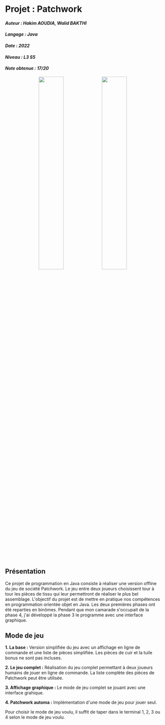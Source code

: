 # Projet : Patchwork
#### *Auteur : Hakim AOUDIA, Walid BAKTHI*
#### *Langage : Java*
#### *Date : 2022*
#### *Niveau : L3 S5*
#### *Note obtenue : 17/20*

<p align="center">
  <img src="" width="40%" height="40%">
  <img src="" width="40%" height="40%">
</p>

## Présentation
Ce projet de programmation en Java consiste à réaliser une version offline du jeu de société Patchwork. Le jeu entre deux joueurs choisissent tour à tour les pièces de tissu qui leur permettront de réaliser le plus bel assemblage.
L'objectif du projet est de mettre en pratique nos compétences en programmation orientée objet en Java.
Les deux premières phases ont été reparties en binômes. Pendant que mon camarade s'occupait de la phase 4, j'ai développé la phase 3 le programme avec une interface graphique.

## Mode de jeu
**1. La base :**
Version simplifiée du jeu avec un affichage en ligne de commande et une liste de pièces simplifiée. Les pièces de cuir et la tuile bonus ne sont pas incluses.

**2. Le jeu complet :**
Réalisation du jeu complet permettant à deux joueurs humains de jouer en ligne de commande. La liste complète des pièces de Patchwork peut être utilisée.

**3. Affichage graphique :**
Le mode de jeu complet se jouant avec une interface grahique.

**4. Patchwork automa :**
Implémentation d'une mode de jeu pour jouer seul.

Pour choisir le mode de jeu voulu, il suffit de taper dans le terminal 1, 2, 3 ou 4 selon le mode de jeu voulu.


